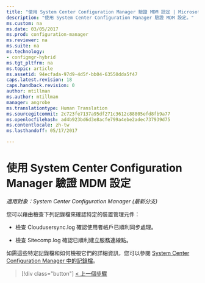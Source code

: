 ```yaml
---
title: "使用 System Center Configuration Manager 驗證 MDM 設定 | Microsoft Docs"
description: "使用 System Center Configuration Manager 驗證 MDM 設定。"
ms.custom: na
ms.date: 03/05/2017
ms.prod: configuration-manager
ms.reviewer: na
ms.suite: na
ms.technology:
- configmgr-hybrid
ms.tgt_pltfrm: na
ms.topic: article
ms.assetid: 94ecfada-97d9-4d5f-bb04-63550dda5f47
caps.latest.revision: 18
caps.handback.revision: 0
author: mtillman
ms.author: mtillman
manager: angrobe
ms.translationtype: Human Translation
ms.sourcegitcommit: 2c723fe7137a95df271c3612c88805efd8fb9a77
ms.openlocfilehash: ad4b923bd6d3e8acfe799a4ebe2adec737939d75
ms.contentlocale: zh-tw
ms.lasthandoff: 05/17/2017

---
```

# <a name="verify-mdm-configuration-with-system-center-configuration-manager"></a>使用 System Center Configuration Manager 驗證 MDM 設定

*適用對象：System Center Configuration Manager (最新分支)*

您可以藉由檢查下列記錄檔來確認特定的裝置管理元件︰

-   檢查 Cloudusersync.log 確認使用者帳戶已順利同步處理。

-   檢查 Sitecomp.log 確認已順利建立服務連線點。

如需這些特定記錄檔和如何檢視它們的詳細資訊，您可以參閱 [System Center Configuration Manager 中的記錄檔](../../core/plan-design/hierarchy/log-files.md#a-namebkmkfunctionlogsa-log-files-for-configuration-manager-functionality)。

> [!div class="button"]
[< 上一個步驟](set-up-additional-management.md)

